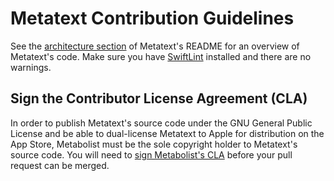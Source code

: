# Metatext Contribution Guidelines

See the [architecture section](https://github.com/metabolist/metatext/blob/main/README.md#architecture) of Metatext's README for an overview of Metatext's code. Make sure you have [SwiftLint](https://github.com/realm/SwiftLint) installed and there are no warnings.

## Sign the Contributor License Agreement (CLA)

In order to publish Metatext's source code under the GNU General Public License and be able to dual-license Metatext to Apple for distribution on the App Store, Metabolist must be the sole copyright holder to Metatext's source code. You will need to [sign Metabolist's CLA](https://metabolist.org/cla/) before your pull request can be merged.
